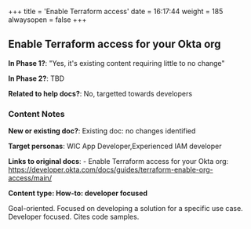 +++
title = 'Enable Terraform access'
date = 16:17:44
weight = 185
alwaysopen = false
+++

## Enable Terraform access for your Okta org

**In Phase 1?**: "Yes, it's existing content requiring little to no change"

**In Phase 2?**: TBD

**Related to help docs?**: No, targetted towards developers



### Content Notes

**New or existing doc?**: Existing doc: no changes identified

**Target personas**: WIC App Developer,Experienced IAM developer

**Links to original docs**: - Enable Terraform access for your Okta org: https://developer.okta.com/docs/guides/terraform-enable-org-access/main/

**Content type: How-to: developer focused**

Goal-oriented. Focused on developing a solution for a specific use case. Developer focused. Cites code samples.


